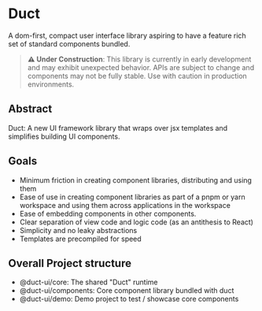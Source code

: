 # Duct

A dom-first, compact user interface library aspiring to have a feature rich set of standard components bundled.

> **⚠️ Under Construction**: This library is currently in early development and may exhibit unexpected behavior. APIs are subject to change and components may not be fully stable. Use with caution in production environments.

## Abstract

Duct: A new UI framework library that wraps over jsx templates and simplifies building
UI components.

## Goals

* Minimum friction in creating component libraries, distributing and using them
* Ease of use in creating component libraries as part of a pnpm or yarn workspace and using them across applications in the workspace
* Ease of embedding components in other components.
* Clear separation of view code and logic code (as an antithesis to React)
* Simplicity and no leaky abstractions
* Templates are precompiled for speed

## Overall Project structure

- @duct-ui/core: The shared "Duct" runtime
- @duct-ui/components: Core component library bundled with duct
- @duct-ui/demo: Demo project to test / showcase core components
